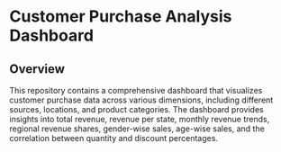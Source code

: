 # Customer Purchase Analysis Dashboard

## Overview

This repository contains a comprehensive dashboard that visualizes customer purchase data across various dimensions, including different sources, locations, and product categories. The dashboard provides insights into total revenue, revenue per state, monthly revenue trends, regional revenue shares, gender-wise sales, age-wise sales, and the correlation between quantity and discount percentages.
